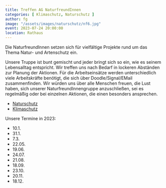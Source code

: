 ```yaml
---
title: Treffen AG NaturfreundInnen
categories: [ Klimaschutz, Naturschutz ]
author: fg
image: "/assets/images/naturschutz/nf6.jpg"
event: 2023-07-24 20:00:00
location: Rathaus
---
```

Die NaturfreundInnen setzen sich für vielfältige Projekte rund um das Thema Natur- und Artenschutz ein.

Unsere Truppe ist bunt gemischt und jeder bringt sich so ein, wie es seinem Lebensalltag entspricht. Wir treffen uns nach Bedarf in lockeren Abständen zur Planung der Aktionen. Für die Arbeitseinsätze werden unterschiedlich viele Arbeitskräfte benötigt, die sich über Doodle/Signal/EMail zusammenfinden. Wir würden uns über alle Menschen freuen, die Lust haben, sich unserer NaturfreundInnengruppe anzuschließen, sei es regelmäßig oder bei einzelnen Aktionen, die einen besonders ansprechen. 

* [Naturschutz](/category/naturschutz)
* [Klimaschutz](/category/klimaschutz)

Unsere Termine in 2023:
* 10.1.
* 31.1.
* 7.3.
* 22.05.
* 19.06.
* 24.07.
* 21.08.
* 18.09.
* 23.10.
* 20.11.
* 18.12.

